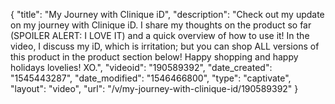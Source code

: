 {
    "title": "My Journey with Clinique iD",
    "description": "Check out my update on my journey with Clinique iD. I share my thoughts on the product so far (SPOILER ALERT: I LOVE IT) and a quick overview of how to use it! In the video, I discuss my iD, which is irritation; but you can shop ALL versions of this product in the product section below! Happy shopping and happy holidays lovelies! XO.",
    "videoid": "190589392",
    "date_created": "1545443287",
    "date_modified": "1546466800",
    "type": "captivate",
    "layout": "video",
    "url": "\/v\/my-journey-with-clinique-id\/190589392"
}